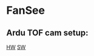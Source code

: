 # FanSee

## Ardu TOF cam setup: 
[HW](https://docs.arducam.com/Raspberry-Pi-Camera/Tof-camera/Getting-Started/#hardware-connection-on-pi4)
[SW](https://docs.arducam.com/Raspberry-Pi-Camera/Tof-camera/Point-Cloud-With-Arducam-ToF-Camera/#about-point-cloud)
